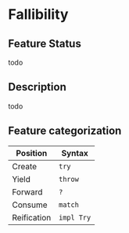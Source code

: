 # Fallibility

## Feature Status

todo

## Description

todo

## Feature categorization

| Position    | Syntax     |
| ----------- | ---------- |
| Create      | `try`      |
| Yield       | `throw`    |
| Forward     | `?`        |
| Consume     | `match`    |
| Reification | `impl Try` |
